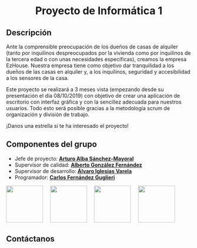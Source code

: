 <h1 align="center">
   Proyecto de Informática 1
  <br>
</h1>


## Descripción 

Ante la comprensible preocupación de los dueños de casas de alquiler (tanto por inquilinos despreocupados por la vivienda como por inquilinos de la tercera edad o con unas necesidades específicas), creamos la empresa EzHouse. Nuestra empresa tiene como objetivo dar tranquilidad a los dueños de las casas en alquiler y, a los inquilinos, seguridad y accesibilidad a los sensores de la casa.

Este proyecto se realizará a 3 meses vista (empezando desde su presentación el día 08/10/2019) con objetivo de crear una aplicación de escritorio con interfaz gráfica y con la sencillez adecuada para nuestros usuarios. Todo esto será posible gracias a la metodología scrum de organización y división de trabajo.

¡Danos una estrella si te ha interesado el proyecto!

## Componentes del grupo 

- Jefe de proyecto: **[Arturo Alba Sánchez-Mayoral](https://github.com/ArtySaurio)** 
- Supervisor de calidad: **[Alberto González Fernández](https://github.com/glezon99)**
- Supervisor de desarrollo: **[Álvaro Iglesias Varela](https://github.com/IGLESIAS1412)**
- Programador: **[Carlos Fernández Guglieri](https://github.com/Guglieri4)**
                                                 
                                                  
                                                  
[<img src="https://avatars2.githubusercontent.com/u/29259992?s=400&u=fe2a4cd6012c711d6ece70e41d5941fdc7b8dc07&v=4" width="100px;"/><sub><b></b></sub>](https://github.com/ArtySaurio)&nbsp;&nbsp;&nbsp;&nbsp;
[<img src="https://avatars3.githubusercontent.com/u/47120662?s=400&v=4" width="100px;"/><sub><b></b></sub>](https://github.com/glezon99)&nbsp;&nbsp;&nbsp;&nbsp;
[<img src="https://avatars0.githubusercontent.com/u/47149255?s=400&v=4" width="100px;"/><sub><b></b></sub>](https://github.com/IGLESIAS1412)&nbsp;&nbsp;&nbsp;&nbsp;
[<img src="https://avatars0.githubusercontent.com/u/47213414?s=400&v=4" width="100px;"/><sub><b></b></sub>](https://github.com/Guglieri4)&nbsp;&nbsp;&nbsp;&nbsp;

## Contáctanos
